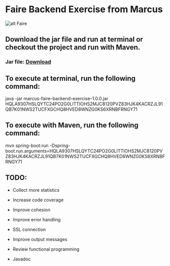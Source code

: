 # Faire Backend Exercise from Marcus

![alt Faire](https://i.stack.imgur.com/sLKEe.png)

## Download the jar file and run at terminal or checkout the project and run with Maven.

### Jar file: [Download](https://drive.google.com/open?id=130rhC1Mdttlu9TrxhNLmPES5HpL4xsv_)

## To execute at terminal, run the following command:

java -jar marcus-faire-backend-exercise-1.0.0.jar HQLA9307HSLQYTC24PO2G0LITTIOHS2MJC8120PVZ83HJK4KACRZJL91QB7K01NWS2TUCFXGCHQ8HVED8WNZG0KS6XRNBFRNGY71
  
## To execute with Maven, run the following command:
  
mvn spring-boot:run -Dspring-boot.run.arguments=HQLA9307HSLQYTC24PO2G0LITTIOHS2MJC8120PVZ83HJK4KACRZJL91QB7K01NWS2TUCFXGCHQ8HVED8WNZG0KS6XRNBFRNGY71
  
## TODO:

- Collect more statistics

- Increase code coverage

- Improve cohesion

- Improve error handling

- SSL connection

- Improve output messages

- Review functional programming

- Javadoc
